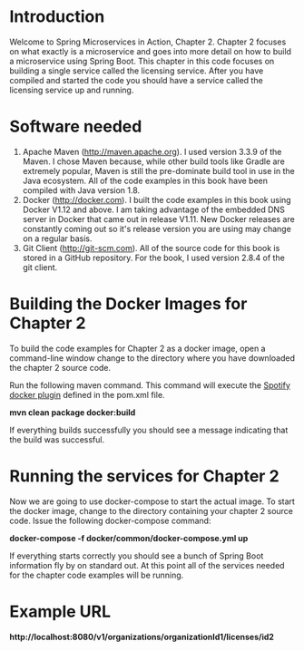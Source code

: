 # Introduction
Welcome to Spring Microservices in Action, Chapter 2.  Chapter 2 focuses on what exactly is a microservice and goes into more detail on how to build a microservice using Spring Boot.  This chapter in this code focuses on building a single service called the licensing service.  After you have compiled and started the code you should have a service called the licensing service up and running.

# Software needed
1.	Apache Maven (http://maven.apache.org). I used version 3.3.9 of the Maven. I chose Maven because, while other build tools like Gradle are extremely popular, Maven is still the pre-dominate build tool in use in the Java ecosystem. All of the code examples in this book have been compiled with Java version 1.8.
2.	Docker (http://docker.com). I built the code examples in this book using Docker V1.12 and above. I am taking advantage of the embedded DNS server in Docker that came out in release V1.11. New Docker releases are constantly coming out so it's release version you are using may change on a regular basis.
3.	Git Client (http://git-scm.com). All of the source code for this book is stored in a GitHub repository. For the book, I used version 2.8.4 of the git client.

# Building the Docker Images for Chapter 2
To build the code examples for Chapter 2 as a docker image, open a command-line window change to the directory where you have downloaded the chapter 2 source code.

Run the following maven command.  This command will execute the [Spotify docker plugin](https://github.com/spotify/docker-maven-plugin) defined in the pom.xml file.  

   **mvn clean package docker:build**

If everything builds successfully you should see a message indicating that the build was successful.

# Running the services for Chapter 2

Now we are going to use docker-compose to start the actual image.  To start the docker image,
change to the directory containing  your chapter 2 source code.  Issue the following docker-compose command:

   **docker-compose -f docker/common/docker-compose.yml up**

If everything starts correctly you should see a bunch of Spring Boot information fly by on standard out.  At this point all of the services needed for the chapter code examples will be running.

# Example URL

**http://localhost:8080/v1/organizations/organizationId1/licenses/id2** 